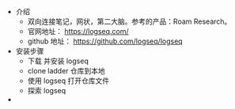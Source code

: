 - 介绍
	- 双向连接笔记，网状，第二大脑。参考的产品：Roam Research。
	- 官网地址： https://logseq.com/
	- github 地址： https://github.com/logseq/logseq
- 安装步骤
	- 下载 并安装 logseq
	- clone ladder 仓库到本地
	- 使用 logseq 打开仓库文件
	- 探索 logseq
-